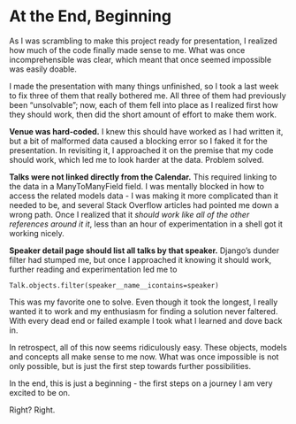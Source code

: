 # At the End, Beginning
As I was scrambling to make this project ready for presentation, I realized how much of the code finally made sense to me. What was once incomprehensible was clear, which meant that once seemed impossible was easily doable.

I made the presentation with many things unfinished, so I took a last week to fix three of them that really bothered me. All three of them had previously been “unsolvable”; now, each of them fell into place as I realized first how they should work, then did the short amount of effort to make them work.

**Venue was hard-coded.** I knew this should have worked as I had written it, but a bit of malformed data caused a blocking error so I faked it for the presentation. In revisiting it, I approached it on the premise that my code should work, which led me to look harder at the data. Problem solved.

**Talks were not linked directly from the Calendar.** This required linking to the data in a ManyToManyField field. I was mentally blocked in how to access the related models data - I was making it more complicated than it needed to be, and several Stack Overflow articles had pointed me down a wrong path. Once I realized that it *should work like all of the other references around it it*, less than an hour of experimentation in a shell got it working nicely.

**Speaker detail page should list all talks by that speaker.**  Django’s dunder filter had stumped me, but once I approached it knowing it should work, further reading and experimentation led me to

`Talk.objects.filter(speaker__name__icontains=speaker)`

This was my favorite one to solve. Even though it took the longest, I really wanted it to work and my enthusiasm for finding a solution never faltered. With every dead end or failed example I took what I learned and dove back in.

In retrospect, all of this now seems ridiculously easy. These objects, models and concepts all make sense to me now. What was once impossible is not only possible, but is just the first step towards further possibilities.  

In the end, this is just a beginning - the first steps on a journey I am very excited to be on.

Right? Right.